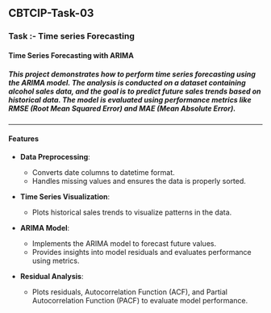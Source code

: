 ## CBTCIP-Task-03
### Task :- Time series Forecasting 
#### Time Series Forecasting with ARIMA

##### This project demonstrates how to perform time series forecasting using the ARIMA model. The analysis is conducted on a dataset containing alcohol sales data, and the goal is to predict future sales trends based on historical data. The model is evaluated using performance metrics like RMSE (Root Mean Squared Error) and MAE (Mean Absolute Error).

---

#### Features

- **Data Preprocessing**: 
  - Converts date columns to datetime format.
  - Handles missing values and ensures the data is properly sorted.
  
- **Time Series Visualization**:
  - Plots historical sales trends to visualize patterns in the data.

- **ARIMA Model**:
  - Implements the ARIMA model to forecast future values.
  - Provides insights into model residuals and evaluates performance using metrics.

- **Residual Analysis**:
  - Plots residuals, Autocorrelation Function (ACF), and Partial Autocorrelation Function (PACF) to evaluate model performance.

